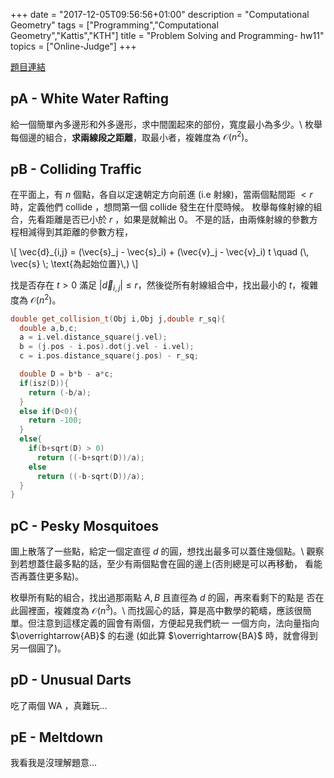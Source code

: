 +++
date =  "2017-12-05T09:56:56+01:00"
description = "Computational Geometry"
tags = ["Programming","Computational Geometry","Kattis","KTH"]
title =  "Problem Solving and Programming- hw11"
topics = ["Online-Judge"]
+++

<a href="https://kth.kattis.com/problemgroups/641" target="_blank">題目連結</a>

<!--more-->

## pA - White Water Rafting

給一個簡單內多邊形和外多邊形，求中間圍起來的部份，寬度最小為多少。\\
枚舉每個邊的組合，**求兩線段之距離**，取最小者，複雜度為 <span>$\mathcal{O}(n^2)$</span>。


## pB - Colliding Traffic

在平面上，有 <span>$n$</span> 個點，各自以定速朝定方向前進 (i.e 射線)，當兩個點間距
<span>$< r$</span> 時，定義他們 collide ，想問第一個 collide 發生在什麼時候。
枚舉每條射線的組合，先看距離是否已小於 <span>$r$</span> ，如果是就輸出 <span>$0$</span>。
不是的話，由兩條射線的參數方程相減得到其距離的參數方程，

<div>
\[
\vec{d}_{i,j} = (\vec{s}_j - \vec{s}_i) + (\vec{v}_j - \vec{v}_i) t \quad (\, \vec{s} \; \text{為起始位置}\,)
\]
</div>

找是否存在 <span>$t > 0$</span> 滿足 <span>$|\vec{d}_{i,j}| \leq r$</span>，然後從所有射線組合中，找出最小的 <span>$t$</span>，複雜度為 <span>$\mathcal{O}(n^2)$</span>。

```cpp
double get_collision_t(Obj i,Obj j,double r_sq){
  double a,b,c;
  a = i.vel.distance_square(j.vel);
  b = (j.pos - i.pos).dot(j.vel - i.vel);
  c = i.pos.distance_square(j.pos) - r_sq;

  double D = b*b - a*c;
  if(isz(D)){
    return (-b/a);
  }
  else if(D<0){
    return -100;
  }
  else{
    if(b+sqrt(D) > 0)
      return ((-b+sqrt(D))/a);
    else
      return ((-b-sqrt(D))/a);
  }
}
```


## pC - Pesky Mosquitoes

圖上散落了一些點，給定一個定直徑 <span>$d$</span> 的圓，想找出最多可以蓋住幾個點。\\
觀察到若想蓋住最多點的話，至少有兩個點會在圓的邊上(否則總是可以再移動，
看能否再蓋住更多點)。

枚舉所有點的組合，找出過那兩點 <span>$A, B$</span> 且直徑為 <span>$d$</span> 的圓，再來看剩下的點是
否在此圓裡面，複雜度為 <span>$\mathcal{O}(n^3)$</span>。\\
而找圓心的話，算是高中數學的範疇，應該很簡單。但注意到這樣定義的圓會有兩個，方便起見我們統一
一個方向，法向量指向 <span>$\overrightarrow{AB}$</span> 的右邊 (如此算 <span>$\overrightarrow{BA}$</span> 時，就會得到另一個圓了)。

## pD - Unusual Darts

吃了兩個 WA ，真難玩...

## pE - Meltdown

我看我是沒理解題意...
